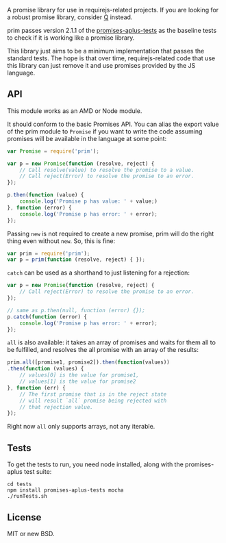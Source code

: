 A promise library for use in requirejs-related projects. If you are looking
for a robust promise library, consider [Q](https://github.com/kriskowal/q)
instead.

prim passes version 2.1.1 of the
[promises-aplus-tests](https://github.com/promises-aplus/promises-tests) as the
baseline tests to check if it is working like a promise library.

This library just aims to be a minimum implementation that passes the standard
tests. The hope is that over time, requirejs-related code that use this library
can just remove it and use promises provided by the JS language.

## API

This module works as an AMD or Node module.

It should conform to the basic Promises API. You can alias the export value of
the prim module to `Promise` if you want to write the code assuming promises
will be available in the language at some point:

```javascript
var Promise = require('prim');

var p = new Promise(function (resolve, reject) {
    // Call resolve(value) to resolve the promise to a value.
    // Call reject(Error) to resolve the promise to an error.
});

p.then(function (value) {
    console.log('Promise p has value: ' + value;)
}, function (error) {
    console.log('Promise p has error: ' + error);
});
```

Passing `new` is not required to create a new promise, prim will do the right
thing even without `new`. So, this is fine:

```javascript
var prim = require('prim');
var p = prim(function (resolve, reject) { });
```

`catch` can be used as a shorthand to just listening for a rejection:

```javascript
var p = new Promise(function (resolve, reject) {
    // Call reject(Error) to resolve the promise to an error.
});

// same as p.then(null, function (error) {});
p.catch(function (error) {
    console.log('Promise p has error: ' + error);
});
```

`all` is also available: it takes an array of promises and waits for them all
to be fulfilled, and resolves the all promise with an array of the results:

```javascript
prim.all([promise1, promise2]).then(function(values))
.then(function (values) {
    // values[0] is the value for promise1,
    // values[1] is the value for promise2
}, function (err) {
    // The first promise that is in the reject state
    // will result `all` promise being rejected with
    // that rejection value.
});
```

Right now `all` only supports arrays, not any iterable.

## Tests

To get the tests to run, you need node installed, along with the promises-aplus
test suite:

    cd tests
    npm install promises-aplus-tests mocha
    ./runTests.sh

## License

MIT or new BSD.
